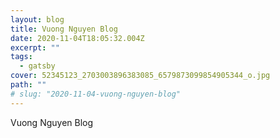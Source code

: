 ```yaml
---
layout: blog
title: Vuong Nguyen Blog
date: 2020-11-04T18:05:32.004Z
excerpt: ""
tags:
  - gatsby
cover: 52345123_2703003896383085_6579873099854905344_o.jpg
path: ""
# slug: "2020-11-04-vuong-nguyen-blog"
---
```

Vuong Nguyen Blog

